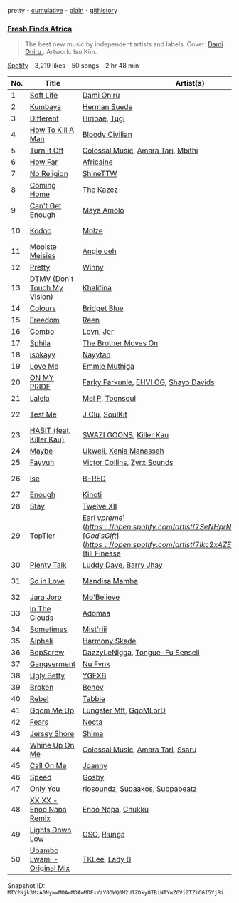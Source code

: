 pretty - [cumulative](/playlists/cumulative/37i9dQZF1DX5C8ObEZ48JQ.md) - [plain](/playlists/plain/37i9dQZF1DX5C8ObEZ48JQ) - [githistory](https://github.githistory.xyz/mackorone/spotify-playlist-archive/blob/main/playlists/plain/37i9dQZF1DX5C8ObEZ48JQ)

### [Fresh Finds Africa ](https://open.spotify.com/playlist/37i9dQZF1DX5C8ObEZ48JQ)

> The best new music by independent artists and labels\. Cover:  <a href="https://open.spotify.com/artist/0WwZMQoxKjgOOicFhd08yx?si=TysBfO4ZQziFb0OwGfQb8g"> Dami Oniru </a>\. Artwork: Isu Kim.

[Spotify](https://open.spotify.com/user/spotify) - 3,219 likes - 50 songs - 2 hr 48 min

| No. | Title | Artist(s) | Album | Length |
|---|---|---|---|---|
| 1 | [Soft Life](https://open.spotify.com/track/1D4hpAqcDvnWI7AizCRpcL) | [Dami Oniru](https://open.spotify.com/artist/0WwZMQoxKjgOOicFhd08yx) | [Soft Life](https://open.spotify.com/album/4SMEuZNsSLvJoebKfQYycJ) | 2:48 |
| 2 | [Kumbaya](https://open.spotify.com/track/0qqnDVxkypgMyfpZpNDzwh) | [Herman Suede](https://open.spotify.com/artist/795E5FXQUgbjuPBxk6igGm) | [Kumbaya](https://open.spotify.com/album/6BfAXgudZUOPpnihrfZcrT) | 2:43 |
| 3 | [Different](https://open.spotify.com/track/1rh9ejTFlDxhfcrGftrJXz) | [Hiribae](https://open.spotify.com/artist/1WqYHHRmIP1FduEtaEicL3), [Tugi](https://open.spotify.com/artist/66RQGuKdIdvRrU3vxIfbc5) | [Different](https://open.spotify.com/album/1trH6Lu0maC1H9e0UBkQx8) | 3:31 |
| 4 | [How To Kill A Man](https://open.spotify.com/track/4SIOfdukGpJsd6hShkXyHb) | [Bloody Civilian](https://open.spotify.com/artist/59gzAeE63TMTxOdjU3Ew0K) | [How To Kill A Man](https://open.spotify.com/album/4tD2HpiRHHdgTJ3aPfebDo) | 2:54 |
| 5 | [Turn It Off](https://open.spotify.com/track/1juwVlJ15TZZXFo4vIEexs) | [Colossal Music](https://open.spotify.com/artist/6jlzMtFLWK4oUNyAeYu520), [Amara Tari](https://open.spotify.com/artist/03cHERVYQ8yOTu6Pu4DCxd), [Mbithi](https://open.spotify.com/artist/3M8x29mEaZklQcMDwHMgKH) | [TURN IT OFF](https://open.spotify.com/album/4ylxBzU0yxcLNsDGkBQnVS) | 3:42 |
| 6 | [How Far](https://open.spotify.com/track/6FmwAa0zRuVRkAYqeehjlD) | [Africaine](https://open.spotify.com/artist/1zS57YVtuOi5HChrk22mT7) | [How Far](https://open.spotify.com/album/2LbebMjAaKVuNyzGY3rRux) | 2:49 |
| 7 | [No Religion](https://open.spotify.com/track/6JcsgUcIpOR0f3K1OZRAfP) | [ShineTTW](https://open.spotify.com/artist/5MMagWgGKYleThIlmQp6wn) | [No Religion](https://open.spotify.com/album/3cyrejkXVcYbXQhiCcu2qB) | 2:17 |
| 8 | [Coming Home](https://open.spotify.com/track/34qs8nKZqP6Mk6GCTTgZx2) | [The Kazez](https://open.spotify.com/artist/64LWPt0A50JOTxHxurU5tN) | [Pair](https://open.spotify.com/album/6M5LBR9GDMFIF3a7ptUJP5) | 2:42 |
| 9 | [Can't Get Enough](https://open.spotify.com/track/553jHYX9KWMe4ww9XnQSb9) | [Maya Amolo](https://open.spotify.com/artist/6e6TdjEmxMCM5CFNrEfX3H) | [Can't Get Enough](https://open.spotify.com/album/7EHk9suPUmKdravDqbzrb2) | 3:57 |
| 10 | [Kodoo](https://open.spotify.com/track/0YUec6C9c7wgGZMMyRu5GZ) | [Molze](https://open.spotify.com/artist/4QBZfmI686SsrZnLLNQkSK) | [Doing The Most](https://open.spotify.com/album/1QbK0bisBb1VNbxYymrfip) | 2:08 |
| 11 | [Mooiste Meisies](https://open.spotify.com/track/4V3i57trY95kxR28rEgMaw) | [Angie oeh](https://open.spotify.com/artist/7rzauTxOgwzrTkkPzi7aAY) | [Mooiste Meisies](https://open.spotify.com/album/6CPg4uM54Rc86XT2bRfamF) | 3:41 |
| 12 | [Pretty](https://open.spotify.com/track/6WdVWpAVtE7CSKophvVSKa) | [Winny](https://open.spotify.com/artist/6QjsZEGqDMbzKvCdfFN5nz) | [Pretty](https://open.spotify.com/album/0XvhZJjWZiuvE8tTcsyjnB) | 2:31 |
| 13 | [DTMV \(Don't Touch My Vision\)](https://open.spotify.com/track/66ebvi27vMsoytonqo7A3D) | [Khalifina](https://open.spotify.com/artist/79MzTwzDXHZkVoX4He1l2l) | [DTMV \(Don't Touch My Vision\)](https://open.spotify.com/album/6yawCJDZwZDV5KDvCzAYzS) | 1:28 |
| 14 | [Colours](https://open.spotify.com/track/5HEEUg2iTaHbHApME7VGJh) | [Bridget Blue](https://open.spotify.com/artist/5EbxOKB0wn1EdeBvwK7kxw) | [Colours](https://open.spotify.com/album/4EoFzMW7gtpxK27BjkKoOd) | 3:44 |
| 15 | [Freedom](https://open.spotify.com/track/6dX5Z7ZyvRpB7Up2FxFdOH) | [Reen](https://open.spotify.com/artist/1GgcqWQZ6Qe1IknvNuKsQG) | [Freedom](https://open.spotify.com/album/5et7GhOvrJEIuqLVyCIhxO) | 3:12 |
| 16 | [Combo](https://open.spotify.com/track/4ZxIvn68usPSQi8qGUmiey) | [Lovn](https://open.spotify.com/artist/7yzmckMWwaSZdJQC5QZ7ws), [Jer](https://open.spotify.com/artist/0xMMzZfYoteEUM0vnJLjgt) | [This Is Lovn](https://open.spotify.com/album/3rBhsljGGbsFt2Z5W7x6Yj) | 2:16 |
| 17 | [Sphila](https://open.spotify.com/track/0eRjEAAgM2ERSlIo98hviS) | [The Brother Moves On](https://open.spotify.com/artist/1lk7zDKaonwqrwKwt8Krd7) | [Sphila](https://open.spotify.com/album/4b96sbHZRnkTRdUvlbiQga) | 5:49 |
| 18 | [isokayy](https://open.spotify.com/track/4KllMRS8PusIOli57We3Ro) | [Nayytan](https://open.spotify.com/artist/47490MMNgWEGtEQWlgEp32) | [isokayy](https://open.spotify.com/album/5hqQNQaXt1bGp9UTbBkabi) | 2:33 |
| 19 | [Love Me](https://open.spotify.com/track/5OG3fwH8vjE3pU6FwFVI5x) | [Emmie Muthiga](https://open.spotify.com/artist/3C7QGmFonaPwN5s7loihkR) | [Love Me](https://open.spotify.com/album/4NSFkhmvAQIaXL9f1Qw57e) | 3:18 |
| 20 | [ON MY PRIDE](https://open.spotify.com/track/29D3rPke50JCboWchtHODn) | [Farky Farkunle](https://open.spotify.com/artist/75cgADDzuvcv2TBGqs9j2L), [EHVI OG](https://open.spotify.com/artist/5q14ReLCCZHU02MzV1wfg8), [Shayo Davids](https://open.spotify.com/artist/5iq9xZgHRSltyOnP0ag1X9) | [ON MY PRIDE](https://open.spotify.com/album/0sHkKFORlciPVmKFRfBCrQ) | 2:52 |
| 21 | [Lalela](https://open.spotify.com/track/3gkXGHnevFPIpdf3sLRc6b) | [Mel P](https://open.spotify.com/artist/4kLGDSOFoiTDwxxkn0X4LE), [Toonsoul](https://open.spotify.com/artist/6Zy4Iq7USVFEb92zmEdURO) | [Lalela](https://open.spotify.com/album/1vxebVn2TsUWbI8xz7hlSc) | 6:33 |
| 22 | [Test Me](https://open.spotify.com/track/2pmTALnJfdnbmycrISPU9X) | [J Clu](https://open.spotify.com/artist/4chXn8lojY5U525zyqdx9z), [SoulKit](https://open.spotify.com/artist/30FeLzJPttLVuGY9DDjsPh) | [Growing Pains](https://open.spotify.com/album/3SiU4bbSW6NBN1j8Fno6JI) | 2:05 |
| 23 | [HABIT \(feat\. Killer Kau\)](https://open.spotify.com/track/3Cvkk8JTZW0QzdePkIwBIZ) | [SWAZI GOONS](https://open.spotify.com/artist/56sVSq3yFAZwkm2lgasESt), [Killer Kau](https://open.spotify.com/artist/53ZXQRpE0KfS0GRrgctR4R) | [HABIT \(feat\. Killer Kau\)](https://open.spotify.com/album/49luS6B9cvo5p2zTnWV9kU) | 5:45 |
| 24 | [Maybe](https://open.spotify.com/track/5ScaS6Mo99bBAwmdiwXuXf) | [Ukweli](https://open.spotify.com/artist/5I48tG854vS1rY1isuMOgQ), [Xenia Manasseh](https://open.spotify.com/artist/2J4IvVbi2h1wB2A0p5kd86) | [Maybe](https://open.spotify.com/album/6ysPJXcTmoFKU3SUmbghZE) | 3:28 |
| 25 | [Fayvuh](https://open.spotify.com/track/1ru09kaqYqc6E6R60vzbpL) | [Victor Collins](https://open.spotify.com/artist/2cx2q93TdyDvgatIURJOAH), [Zyrx Sounds](https://open.spotify.com/artist/3uCdVvSdtUXzppPVXDQYSw) | [Fayvuh](https://open.spotify.com/album/4ArZsOCUcZYOXD49dIUdQO) | 3:00 |
| 26 | [Ise](https://open.spotify.com/track/1MFLBtcO300hlclC9nkSBz) | [B\-RED](https://open.spotify.com/artist/6gGH04KywUUbUWc6tmXTpM) | [Good Music for Bad Days](https://open.spotify.com/album/2wFChgx9vhLGG90JRX9kXm) | 3:51 |
| 27 | [Enough](https://open.spotify.com/track/604EBEcVgETlw2yG0qH4Sr) | [Kinoti](https://open.spotify.com/artist/45KLKfGTZLK4BUZAv2l5sm) | [Enough](https://open.spotify.com/album/5GvLqmGHBeQ82Yo4TQ6Sgc) | 3:37 |
| 28 | [Stay](https://open.spotify.com/track/1nvmbch5gbBGCcgyv1T7Yx) | [Twelve XII](https://open.spotify.com/artist/5Xy5YahwMWeQneQEjYnzHi) | [Stay](https://open.spotify.com/album/37U6koHcGoQIQT64ykPt1u) | 3:22 |
| 29 | [TopTier](https://open.spotify.com/track/5QSjjQFGNrIZWy8fe0P498) | [Earl $vpreme](https://open.spotify.com/artist/2SeNHprNTXlEmP8sUuqzyx), [God's Gift](https://open.spotify.com/artist/7lkc2xAZEU1jw7v8vv3fBs), [$till Finesse](https://open.spotify.com/artist/6FeLkA08OwkGuBvEdeWqIA) | [TopTier](https://open.spotify.com/album/2a3aELls3SgvQSHaCJO5Me) | 2:18 |
| 30 | [Plenty Talk](https://open.spotify.com/track/5Gejf8nwh5kBpAtWBZo809) | [Luddy Dave](https://open.spotify.com/artist/6cu9c86Oj2HaHYvkcjFwrL), [Barry Jhay](https://open.spotify.com/artist/1iqokWFu0o5C72D1x5MuLt) | [Plenty Talk](https://open.spotify.com/album/3GDu6DIhcHhO53U5QBXhJn) | 2:17 |
| 31 | [So in Love](https://open.spotify.com/track/3ys7eqPCS7eo3x53o7RKRc) | [Mandisa Mamba](https://open.spotify.com/artist/60WJJpwxbL7mkSEjLNdB8p) | [Pain Love Money](https://open.spotify.com/album/2sp50rczCPNgQ3ch5GOEVx) | 3:30 |
| 32 | [Jara Joro](https://open.spotify.com/track/1HZd6S5XRpOqUTqQI4yH0Y) | [Mo'Believe](https://open.spotify.com/artist/2JZT6fRSlCQFOnSvkwJ8PW) | [Odù](https://open.spotify.com/album/6qzkMjuDOVxqdYv9bYqPIS) | 2:50 |
| 33 | [In The Clouds](https://open.spotify.com/track/4CIOeAaG7HTGFL2OZjbB9k) | [Adomaa](https://open.spotify.com/artist/4D29Hq7QjKomhnDDvyb99e) | [In The Clouds](https://open.spotify.com/album/79eYcHk7WngNWEIAP68pmn) | 3:23 |
| 34 | [Sometimes](https://open.spotify.com/track/0q4CRMVCf5o6V1d6c6pVK3) | [Mist'riii](https://open.spotify.com/artist/2ET4fikSmaataNBz8cJM4e) | [Sometimes](https://open.spotify.com/album/4K8SHozX9PLHi2Dst9kCpx) | 3:43 |
| 35 | [Aipheli](https://open.spotify.com/track/2fJhe1SlxsyupwRJcKGyJg) | [Harmony Skade](https://open.spotify.com/artist/0FEPDaDH5TguJX61bQ4aU5) | [Aipheli](https://open.spotify.com/album/5LyK1UAL3E0BqXnTPjmegN) | 3:05 |
| 36 | [BopScrew](https://open.spotify.com/track/2QdJw8EBTCJuAJXF2QtjOU) | [DazzyLeNigga](https://open.spotify.com/artist/7dGH3AujymaCEYN0sgKO5s), [Tongue\-Fu Senseii](https://open.spotify.com/artist/0wwLeCrkyBWdgQ34XZqEnC) | [BopScrew](https://open.spotify.com/album/7dfnhnnnO5i8u1C4aWLuAY) | 2:27 |
| 37 | [Gangverment](https://open.spotify.com/track/2sEswtS0JbRU8WnjciNz8I) | [Nu Fvnk](https://open.spotify.com/artist/30XGohmPXRz344ZBt74x2R) | [Gangverment](https://open.spotify.com/album/2izp2Z7ZsXy5Ks3A6ApDUg) | 2:06 |
| 38 | [Ugly Betty](https://open.spotify.com/track/7vW68KNyrZ5tuVSuga7Ri1) | [YGFXB](https://open.spotify.com/artist/4JCRKPO4JbNGfLXm7R7Fqx) | [Ugly Betty](https://open.spotify.com/album/0HXRrTNRamnF2YTNP5XeMR) | 2:51 |
| 39 | [Broken](https://open.spotify.com/track/4l4K1xbcA3sSF4jDDZnDWg) | [Benev](https://open.spotify.com/artist/0PDqRrs5DTuSFinAp6O7CP) | [Broken](https://open.spotify.com/album/0ZFMDAAlCNOmALY22sfgBd) | 2:52 |
| 40 | [Rebel](https://open.spotify.com/track/0A2eLMuwWiVQ8ZUBgMjEoh) | [Tabbie](https://open.spotify.com/artist/7j1ghgRs74P3Apm9pi1yWy) | [Rebel](https://open.spotify.com/album/4FWnpSJcczQgLTvJEdEC4J) | 3:02 |
| 41 | [Gqom Me Up](https://open.spotify.com/track/4VcJPVFKEmyCzINW9WKrab) | [Lungster Mft](https://open.spotify.com/artist/0kJWoGQG7Lorzez8uriJiu), [GqoMLorD](https://open.spotify.com/artist/6vFMjOEA3AVavs4vc2qcE5) | [Gqom Me Up](https://open.spotify.com/album/1K0oLEUxW8YjU1ojSUNwbd) | 6:15 |
| 42 | [Fears](https://open.spotify.com/track/3XCIEKQ3tbyInsMSOQ4jlP) | [Necta](https://open.spotify.com/artist/4Bo3ajDWVahXScC5N04S8u) | [Fears](https://open.spotify.com/album/1tjMiV9tVUXedyMawaZ4u4) | 1:27 |
| 43 | [Jersey Shore](https://open.spotify.com/track/3vT2IdQrA4kaAb2T8cHty7) | [Shima](https://open.spotify.com/artist/0Y95vyqH0ymzvUrtqahZsw) | [Jersey Shore](https://open.spotify.com/album/1WnyDcdOJYXY1zl8fi9u9U) | 3:26 |
| 44 | [Whine Up On Me](https://open.spotify.com/track/0lcDawdLB5YOpHj6gdEerM) | [Colossal Music](https://open.spotify.com/artist/6jlzMtFLWK4oUNyAeYu520), [Amara Tari](https://open.spotify.com/artist/03cHERVYQ8yOTu6Pu4DCxd), [Ssaru](https://open.spotify.com/artist/1ARD1FbyU6v65XIlpYLbMW) | [WHINE UP ON ME](https://open.spotify.com/album/5BKVsKRXhNALgj8rtimVFv) | 3:05 |
| 45 | [Call On Me](https://open.spotify.com/track/17CX4RtACoNNYfq7sk8QTf) | [Joanny](https://open.spotify.com/artist/7mNtIw5k6cbKytRLhPIye2) | [Call On Me](https://open.spotify.com/album/7pcYv7Nvls8lrZyCzVHHjq) | 3:05 |
| 46 | [Speed](https://open.spotify.com/track/0fi9ik8VYopdEniltywFPB) | [Gosby](https://open.spotify.com/artist/0HQjnQJP084JEYuqGNJ7B0) | [Speed](https://open.spotify.com/album/2rzzeFv6UvtS4LZ0AA04dI) | 3:27 |
| 47 | [Only You](https://open.spotify.com/track/23CCpqQxBcgN1zneFOeHLD) | [riosoundz](https://open.spotify.com/artist/2MyRMBg8s5gjvOU2jBEawI), [Supaakos](https://open.spotify.com/artist/48IEcIlXvzSLbnfxAC4c6B), [Suppabeatz](https://open.spotify.com/artist/2F9P5fKTh8HT5LqxT1RNfW) | [Only You](https://open.spotify.com/album/32dXSAHJR80Ac6yGxvKHpP) | 2:51 |
| 48 | [XX XX \- Enoo Napa Remix](https://open.spotify.com/track/5ulVDD2bMcqMd4MgBAKYr6) | [Enoo Napa](https://open.spotify.com/artist/5KPid3HkjjnBN4PeUqllHC), [Chukku](https://open.spotify.com/artist/7tsGLSY4SLPBUJcw1DwhGa) | [XX XX \(Enoo Napa Remix\)](https://open.spotify.com/album/7nQpcH4F26cgvGeYfkKO9D) | 7:01 |
| 49 | [Lights Down Low](https://open.spotify.com/track/7l5k2x7gv3mWPSTa84AmjE) | [OSO](https://open.spotify.com/artist/62fPxmuEy5IX40T8omAeB2), [Riunga](https://open.spotify.com/artist/5p6jlUhwtOoesY5LJ2awoN) | [R\-/LBT](https://open.spotify.com/album/2V04iRsZlNM9DCPP4wYkKc) | 3:50 |
| 50 | [Ubambo Lwami \- Original Mix](https://open.spotify.com/track/6MACGNLhzNngfbv5d2pWgw) | [TKLee](https://open.spotify.com/artist/3Y53hVmBhqkbhLdjGc9p7z), [Lady B](https://open.spotify.com/artist/67gP34NqUfLLNRjt1QLcG2) | [Ubambo Lwami](https://open.spotify.com/album/7ycwpFPikp7sUwjL0OYv4B) | 6:55 |

Snapshot ID: `MTY2Njk3MzA0NywwMDAwMDAwMDExYzY0OWQ0M2U1ZDkyOTBiNTYwZGViZTZiOGI5YjRi`
